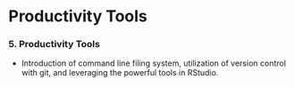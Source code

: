 # Productivity Tools

### 5. Productivity Tools
- Introduction of command line filing system, utilization of version control with git, and leveraging the powerful tools in RStudio.



